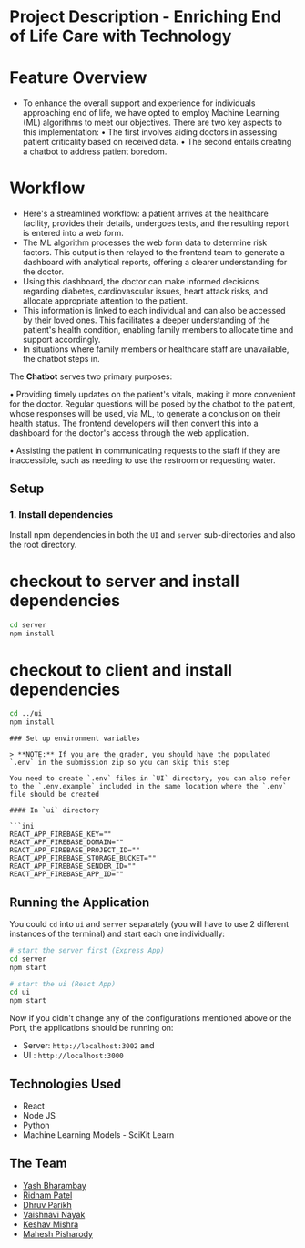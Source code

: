 # Project Description - Enriching End of Life Care with Technology

# Feature Overview

- To enhance the overall support and experience for individuals approaching end of life, we have opted to employ Machine Learning (ML) algorithms to meet our objectives. There are two key aspects to this implementation:
  • The first involves aiding doctors in assessing patient criticality based on received data.
  • The second entails creating a chatbot to address patient boredom.

# Workflow

- Here's a streamlined workflow: a patient arrives at the healthcare facility, provides their details, undergoes tests, and the resulting report is entered into a web form.
- The ML algorithm processes the web form data to determine risk factors. This output is then relayed to the frontend team to generate a dashboard with analytical reports, offering a clearer understanding for the doctor.
- Using this dashboard, the doctor can make informed decisions regarding diabetes, cardiovascular issues, heart attack risks, and allocate appropriate attention to the patient.
- This information is linked to each individual and can also be accessed by their loved ones. This facilitates a deeper understanding of the patient's health condition, enabling family members to allocate time and support accordingly.
- In situations where family members or healthcare staff are unavailable, the chatbot steps in.

The **Chatbot** serves two primary purposes:

• Providing timely updates on the patient's vitals, making it more convenient for the doctor. Regular questions will be posed by the chatbot to the patient, whose responses will be used, via ML, to generate a conclusion on their health status. The frontend developers will then convert this into a dashboard for the doctor's access through the web application.

• Assisting the patient in communicating requests to the staff if they are inaccessible, such as needing to use the restroom or requesting water.

## Setup

### 1. Install dependencies

Install npm dependencies in both the `UI` and `server` sub-directories and also the root directory.

# checkout to server and install dependencies

```bash
cd server
npm install
```

# checkout to client and install dependencies

```bash
cd ../ui
npm install
```

````
### Set up environment variables

> **NOTE:** If you are the grader, you should have the populated `.env` in the submission zip so you can skip this step

You need to create `.env` files in `UI` directory, you can also refer to the `.env.example` included in the same location where the `.env` file should be created

#### In `ui` directory

```ini
REACT_APP_FIREBASE_KEY=""
REACT_APP_FIREBASE_DOMAIN=""
REACT_APP_FIREBASE_PROJECT_ID=""
REACT_APP_FIREBASE_STORAGE_BUCKET=""
REACT_APP_FIREBASE_SENDER_ID=""
REACT_APP_FIREBASE_APP_ID=""
````

## Running the Application

You could `cd` into `ui` and `server` separately (you will have to use 2 different instances of the terminal) and start each one individually:

```bash
# start the server first (Express App)
cd server
npm start
```

```bash
# start the ui (React App)
cd ui
npm start
```

Now if you didn't change any of the configurations mentioned above or the Port, the applications should be running on:

- Server: `http://localhost:3002` and
- UI : `http://localhost:3000`

## Technologies Used

- React
- Node JS
- Python
- Machine Learning Models - SciKit Learn

## The Team

- [Yash Bharambay](https://github.com/YashBharambay)
- [Ridham Patel](https://github.com/ridhampatel14/)
- [Dhruv Parikh](https://github.com/DhruvDRE)
- [Vaishnavi Nayak](https://github.com/Vaishnavi-Nayak28)
- [Keshav Mishra](https://github.com/kmishra6)
- [Mahesh Pisharody](https://github.com/mahesh349)

```

```
